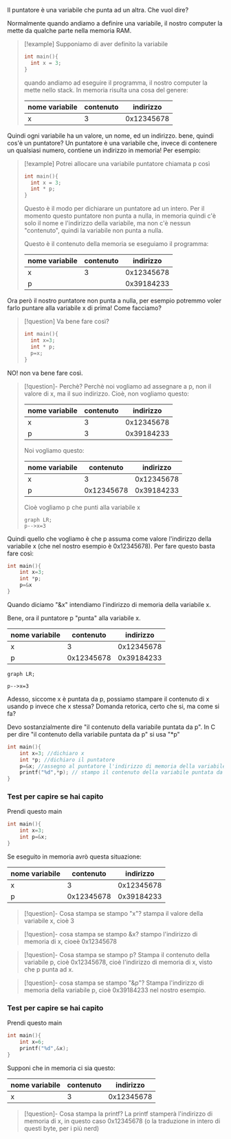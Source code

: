 Il puntatore è una variabile che punta ad un altra.
Che vuol dire?

Normalmente quando andiamo a definire una variabile, il nostro computer la mette da qualche parte nella memoria RAM.

>[!example]
> Supponiamo di aver definito la variabile 
> ```C
> int main(){
> 	int x = 3;
> }
> ```
> quando andiamo ad eseguire il programma, il nostro computer la mette nello stack. In memoria risulta una cosa del genere:
>
> |nome variabile|contenuto|indirizzo|
> |---|---|---|
> |x|3|0x12345678

Quindi ogni variabile ha un valore, un nome, ed un indirizzo.
bene, quindi cos'è un puntatore?
Un puntatore è una variabile che, invece di contenere un qualsiasi numero, contiene un indirizzo in memoria! Per esempio:
>[!example]
>Potrei allocare una variabile puntatore chiamata p così
>```C
>int main(){
>	int x = 3;
>	int * p;
>}
>```
>Questo è il modo per dichiarare un puntatore ad un intero.
>Per il momento questo puntatore non punta a nulla, in memoria quindi c'è solo il nome e l'indirizzo della variabile, ma non c'è nessun "contenuto", quindi la variabile non punta a nulla.
>
>Questo è il contenuto della memoria se eseguiamo il programma:
>
> |nome variabile|contenuto|indirizzo|
> |---|---|---|
> |x|3|0x12345678
> |p||0x39184233

Ora però il nostro puntatore non punta a nulla, per esempio potremmo voler farlo puntare alla variabile x di prima! Come facciamo?

>[!question] Va bene fare così? 
>```C
>int main(){
>	int x=3;
>	int * p;
>	p=x;
>}
>```

NO! non va bene fare così.
>[!question]- Perchè?
>Perchè noi vogliamo ad assegnare a p, non il valore di x, ma il suo indirizzo. Cioè, non vogliamo questo:
>
> |nome variabile|contenuto|indirizzo|
> |---|---|---|
> |x|3|0x12345678
> |p|3|0x39184233
>Noi vogliamo questo:
>
>|nome variabile|contenuto|indirizzo|
> |---|---|---|
> |x|3|0x12345678
> |p|0x12345678|0x39184233
> Cioè vogliamo p che punti alla variabile x
> 
>```mermaid
>graph LR;
>p-->x=3
>``` 

Quindi quello che vogliamo è che p assuma come valore l'indirizzo della variabile x (che nel nostro esempio è 0x12345678).
Per fare questo basta fare così:

```C
int main(){
	int x=3;
	int *p;
	p=&x
}
```

Quando diciamo "&x" intendiamo l'indirizzo di memoria della variabile x.

Bene, ora il puntatore p "punta" alla variabile x.

|nome variabile|contenuto|indirizzo|
|---|---|---|
|x|3|0x12345678
|p|0x12345678|0x39184233

```mermaid
graph LR;

p-->x=3
```

Adesso, siccome x è puntata da p, possiamo stampare il contenuto di x usando p invece che x stessa? Domanda retorica, certo che si, ma come si fa?

Devo sostanzialmente dire  "il contenuto della variabile puntata da p".
In C per dire "il contenuto della variabile puntata da p" si usa "\*p"

```C
int main(){
	int x=3; //dichiaro x
	int *p; //dichiaro il puntatore
	p=&x; //assegno al puntatore l'indirizzo di memoria della variabile x
	printf("%d",*p); // stampo il contenuto della variabile puntata da p
}
```
### Test per capire se hai capito 
Prendi questo main

```C
int main(){
	int x=3;
	int p=&x;
}
```
Se eseguito in memoria avrò questa situazione:

|nome variabile|contenuto|indirizzo|
|---|---|---|
|x|3|0x12345678|
|p|0x12345678|0x39184233|

>[!question]- Cosa stampa se stampo "x"?
>stampa il valore della variabile x, cioè 3

>[!question]- cosa stampa se stampo &x?
>stampo l'indirizzo di memoria di x, cioeè 0x12345678

>[!question]- Cosa stampa se stampo p?
>Stampa il contenuto della variabile p, cioè 0x12345678, cioè l'indirizzo di memoria di x, visto che p punta ad x.

>[!question]- cosa stampa se stampo "&p"?
>Stampa l'indirizzo di memoria della variabile p, cioè 0x39184233 nel nostro esempio.


### Test per capire se hai capito 
Prendi questo main

```C
int main(){
	int x=6;
	printf("%d",&x);
}
```

Supponi che in memoria ci sia questo:

|nome variabile|contenuto|indirizzo|
 |---|---|---|
 |x|3|0x12345678

>[!question]- Cosa stampa la printf?
>La printf stamperà l'indirizzo di memoria di x, in questo caso 0x12345678 (o la traduzione in intero di questi byte, per i più nerd)


